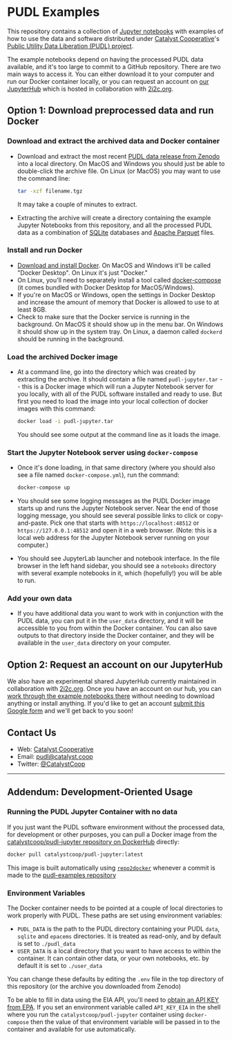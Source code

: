 # PUDL Examples

This repository contains a collection of
[Jupyter notebooks](https://jupyter.org) with examples of how to use the data
and software distributed under [Catalyst Cooperative](https://catalyst.coop)'s
[Public Utility Data Liberation (PUDL) project](https://github.com/catalyst-cooperative/pudl).

The example notebooks depend on having the processed PUDL data available, and
it's too large to commit to a GitHub repository. There are two main ways to
access it. You can either download it to your computer and run our Docker
container locally, or you can request an account on
[our JupyterHub](https://catalyst-cooperative.pilot.2i2c.cloud/) which is
hosted in collaboration with [2i2c.org](https://2i2c.org).

## Option 1: Download preprocessed data and run Docker

### Download and extract the archived data and Docker container

* Download and extract the most recent
  [PUDL data release from Zenodo](https://doi.org/10.5281/zenodo.3653158)
  into a local directory. On MacOS and Windows you should just be able to
  double-click the archive file. On Linux (or MacOS) you may want to use the
  command line:

  ```sh
  tar -xzf filename.tgz
  ```

  It may take a couple of minutes to extract.
* Extracting the archive will create a directory containing the example Jupyter
  Notebooks from this repository, and all the processed PUDL data as a combination of
  [SQLite](https://www.sqlite.org) databases and
  [Apache Parquet](https://parquet.apache.org/) files.

### Install and run Docker

* [Download and install Docker](https://docs.docker.com/get-docker/). On MacOS
  and Windows it'll be called "Docker Desktop". On Linux it's just "Docker."
* On Linux, you'll need to separately install a tool called
  [docker-compose](https://docs.docker.com/compose/install/) (it comes
  bundled with Docker Desktop for MacOS/Windows).
* If you're on MacOS or Windows, open the settings in Docker Desktop and
  increase the amount of memory that Docker is allowed to use to at least 8GB.
* Check to make sure that the Docker service is running in the background. On
  MacOS it should show up in the menu bar. On Windows it should show up in the
  system tray. On Linux, a daemon called `dockerd` should be running in the
  background.

### Load the archived Docker image

* At a command line, go into the directory which was created by extracting the
  archive. It should contain a file named `pudl-jupyter.tar` -- this is
  a Docker image which will run a Jupyter Notebook server for you locally, with
  all of the PUDL software installed and ready to use. But first you need to
  load the image into your local collection of docker images with this
  command:

  ```sh
  docker load -i pudl-jupyter.tar
  ```

  You should see some output at the command line as it loads the image.

### Start the Jupyter Notebook server using `docker-compose`

* Once it's done loading, in that same directory (where you should also see a
  file named `docker-compose.yml`), run the command:

  ```sh
  docker-compose up
  ```

* You should see some logging messages as the PUDL Docker image starts up and
  runs the Jupyter Notebook server. Near the end of those logging message, you
  should see several possible links to click or copy-and-paste.
  Pick one that starts with `https://localhost:48512` or
  `https://127.0.0.1:48512` and open it in a web browser. (Note: this is a local
  web address for the Jupyter Notebook server running on your computer.)
* You should see JupyterLab launcher and notebook interface. In the file
  browser in the left hand sidebar, you should see a `notebooks` directory with
  several example notebooks in it, which (hopefully!) you will be able to run.

### Add your own data

* If you have additional data you want to work with in conjunction with the
  PUDL data, you can put it in the `user_data` directory, and it will be
  accessible to you from within the Docker container. You can also save
  outputs to that directory inside the Docker container, and they will be
  available in the `user_data` directory on your computer.

## Option 2: Request an account on our JupyterHub

We also have an experimental shared JupyterHub currently maintained in
collaboration with [2i2c.org](https://2i2c.org). Once you
have an account on our hub, you can
[work through the example notebooks there](https://bit.ly/pudl-examples-01)
without needing to download anything or install
anything. If you'd like to get an account
[submit this Google form](https://forms.gle/TN3GuE2e2mnWoFC4A) and we'll get
back to you soon!

## Contact Us

* Web: [Catalyst Cooperative](https://catalyst.coop)
* Email: [pudl@catalyst.coop](mailto:pudl@catalyst.coop)
* Twitter: [@CatalystCoop](https://twitter.com/CatalystCoop)

---

## Addendum: Development-Oriented Usage

### Running the PUDL Jupyter Container with no data

If you just want the PUDL software environment without the processed data, for
development or other purposes, you can pull a Docker image from the
[catalystcoop/pudl-jupyter repository on DockerHub](https://hub.docker.com/r/catalystcoop/pudl-jupyter) directly:

```sh
docker pull catalystcoop/pudl-jupyter:latest
```

This image is built automatically using
[`repo2docker`](https://github.com/jupyterhub/repo2docker) whenever a commit
is made to the
[pudl-examples repository](https://github.com/catalyst-cooperative/pudl-examples)

### Environment Variables

The Docker container needs to be pointed at a couple of local directories to
work properly with PUDL. These paths are set using environment variables:

* `PUDL_DATA` is the path to the PUDL directory containing your PUDL
  `data`, `sqlite` and `epacems` directories. It is treated as read-only, and by
  default is set to `./pudl_data`
* `USER_DATA` is a local directory that you want to have access to
  within the container. It can contain other data, or your own notebooks, etc. by
  default it is set to `./user_data`

You can change these defaults by editing the `.env` file in the top directory of
this repository (or the archive you downloaded from Zenodo)

To be able to fill in data using the EIA API, you'll need to [obtain an API KEY
from EPA](https://www.eia.gov/opendata/register.php). If you set an environment
variable called `API_KEY_EIA` in the shell where you run the
`catalystcoop/pudl-jupyter` container using `docker-compose` then the value of
that environment variable will be passed in to the container and available for
use automatically.
